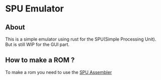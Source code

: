 # SPU Emulator

## About

This is a simple emulator using rust for the SPU(Simple Processing Unit). But is still WIP for the GUI part.

## How to make a ROM ?

To make a rom you need to use the [SPU Assembler](https://github.com/Killarexe/SPU-Assembler)
